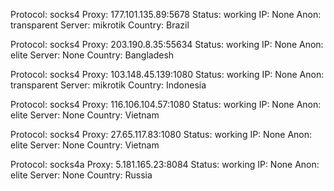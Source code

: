 Protocol: socks4
Proxy: 177.101.135.89:5678
Status: working
IP: None
Anon: transparent
Server: mikrotik
Country: Brazil

Protocol: socks4
Proxy: 203.190.8.35:55634
Status: working
IP: None
Anon: elite
Server: None
Country: Bangladesh

Protocol: socks4
Proxy: 103.148.45.139:1080
Status: working
IP: None
Anon: transparent
Server: mikrotik
Country: Indonesia

Protocol: socks4
Proxy: 116.106.104.57:1080
Status: working
IP: None
Anon: elite
Server: None
Country: Vietnam

Protocol: socks4
Proxy: 27.65.117.83:1080
Status: working
IP: None
Anon: elite
Server: None
Country: Vietnam

Protocol: socks4a
Proxy: 5.181.165.23:8084
Status: working
IP: None
Anon: elite
Server: None
Country: Russia

